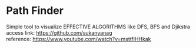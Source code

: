 # Path Finder

Simple tool to visualize EFFECTIVE ALGORITHMS like DFS, BFS and Djikstra <br>
access link: https://github.com/sukanyanag <br>
reference: https://www.youtube.com/watch?v=msttfIHHkak
